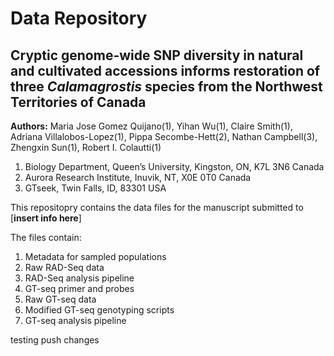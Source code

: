 # Data Repository

## Cryptic genome-wide SNP diversity in natural and cultivated accessions informs restoration of three *Calamagrostis* species from the Northwest Territories of Canada

**Authors:** Maria Jose Gomez Quijano(1), Yihan Wu(1), Claire Smith(1), Adriana Villalobos-Lopez(1), Pippa Secombe-Hett(2), Nathan Campbell(3), Zhengxin Sun(1), Robert I. Colautti(1) 

1. Biology Department, Queen’s University, Kingston, ON, K7L 3N6 Canada
2. Aurora Research Institute, Inuvik, NT, X0E 0T0 Canada
3. GTseek, Twin Falls, ID, 83301 USA


This repositopry contains the data files for the manuscript submitted to [**insert info here**]

The files contain:

1. Metadata for sampled populations
2. Raw RAD-Seq data
3. RAD-Seq analysis pipeline
4. GT-seq primer and probes
5. Raw GT-seq data
6. Modified GT-seq genotyping scripts
7. GT-seq analysis pipeline

testing push changes
